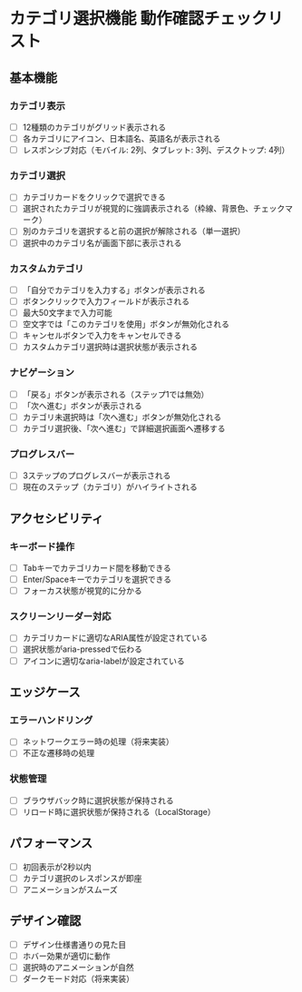 # カテゴリ選択機能 動作確認チェックリスト

## 基本機能

### カテゴリ表示
- [ ] 12種類のカテゴリがグリッド表示される
- [ ] 各カテゴリにアイコン、日本語名、英語名が表示される
- [ ] レスポンシブ対応（モバイル: 2列、タブレット: 3列、デスクトップ: 4列）

### カテゴリ選択
- [ ] カテゴリカードをクリックで選択できる
- [ ] 選択されたカテゴリが視覚的に強調表示される（枠線、背景色、チェックマーク）
- [ ] 別のカテゴリを選択すると前の選択が解除される（単一選択）
- [ ] 選択中のカテゴリ名が画面下部に表示される

### カスタムカテゴリ
- [ ] 「自分でカテゴリを入力する」ボタンが表示される
- [ ] ボタンクリックで入力フィールドが表示される
- [ ] 最大50文字まで入力可能
- [ ] 空文字では「このカテゴリを使用」ボタンが無効化される
- [ ] キャンセルボタンで入力をキャンセルできる
- [ ] カスタムカテゴリ選択時は選択状態が表示される

### ナビゲーション
- [ ] 「戻る」ボタンが表示される（ステップ1では無効）
- [ ] 「次へ進む」ボタンが表示される
- [ ] カテゴリ未選択時は「次へ進む」ボタンが無効化される
- [ ] カテゴリ選択後、「次へ進む」で詳細選択画面へ遷移する

### プログレスバー
- [ ] 3ステップのプログレスバーが表示される
- [ ] 現在のステップ（カテゴリ）がハイライトされる

## アクセシビリティ

### キーボード操作
- [ ] Tabキーでカテゴリカード間を移動できる
- [ ] Enter/Spaceキーでカテゴリを選択できる
- [ ] フォーカス状態が視覚的に分かる

### スクリーンリーダー対応
- [ ] カテゴリカードに適切なARIA属性が設定されている
- [ ] 選択状態がaria-pressedで伝わる
- [ ] アイコンに適切なaria-labelが設定されている

## エッジケース

### エラーハンドリング
- [ ] ネットワークエラー時の処理（将来実装）
- [ ] 不正な遷移時の処理

### 状態管理
- [ ] ブラウザバック時に選択状態が保持される
- [ ] リロード時に選択状態が保持される（LocalStorage）

## パフォーマンス

- [ ] 初回表示が2秒以内
- [ ] カテゴリ選択のレスポンスが即座
- [ ] アニメーションがスムーズ

## デザイン確認

- [ ] デザイン仕様書通りの見た目
- [ ] ホバー効果が適切に動作
- [ ] 選択時のアニメーションが自然
- [ ] ダークモード対応（将来実装）